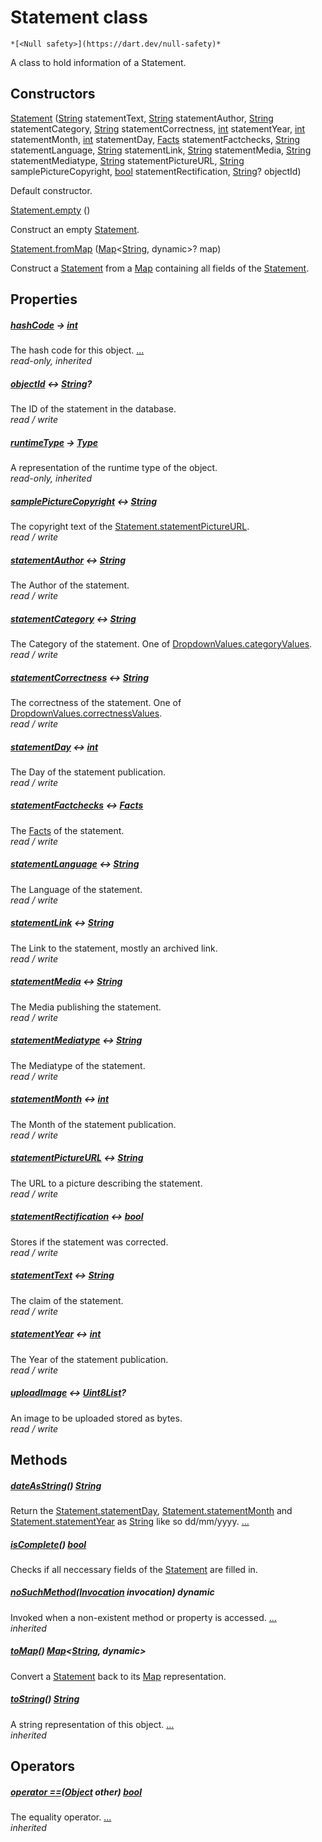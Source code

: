 


# Statement class






    *[<Null safety>](https://dart.dev/null-safety)*



<p>A class to hold information of a Statement.</p>



## Constructors

[Statement](../models_statement/Statement/Statement.md) ([String](https://api.flutter.dev/flutter/dart-core/String-class.html) statementText, [String](https://api.flutter.dev/flutter/dart-core/String-class.html) statementAuthor, [String](https://api.flutter.dev/flutter/dart-core/String-class.html) statementCategory, [String](https://api.flutter.dev/flutter/dart-core/String-class.html) statementCorrectness, [int](https://api.flutter.dev/flutter/dart-core/int-class.html) statementYear, [int](https://api.flutter.dev/flutter/dart-core/int-class.html) statementMonth, [int](https://api.flutter.dev/flutter/dart-core/int-class.html) statementDay, [Facts](../models_fact/Facts-class.md) statementFactchecks, [String](https://api.flutter.dev/flutter/dart-core/String-class.html) statementLanguage, [String](https://api.flutter.dev/flutter/dart-core/String-class.html) statementLink, [String](https://api.flutter.dev/flutter/dart-core/String-class.html) statementMedia, [String](https://api.flutter.dev/flutter/dart-core/String-class.html) statementMediatype, [String](https://api.flutter.dev/flutter/dart-core/String-class.html) statementPictureURL, [String](https://api.flutter.dev/flutter/dart-core/String-class.html) samplePictureCopyright, [bool](https://api.flutter.dev/flutter/dart-core/bool-class.html) statementRectification, [String](https://api.flutter.dev/flutter/dart-core/String-class.html)? objectId)

Default constructor.    

[Statement.empty](../models_statement/Statement/Statement.empty.md) ()

Construct an empty <a href="../models_statement/Statement-class.md">Statement</a>.    

[Statement.fromMap](../models_statement/Statement/Statement.fromMap.md) ([Map](https://api.flutter.dev/flutter/dart-core/Map-class.html)&lt;[String](https://api.flutter.dev/flutter/dart-core/String-class.html), dynamic>? map)

Construct a <a href="../models_statement/Statement-class.md">Statement</a> from a <a href="https://api.flutter.dev/flutter/dart-core/Map-class.html">Map</a> containing all fields of the
<a href="../models_statement/Statement-class.md">Statement</a>.    


## Properties

##### [hashCode](https://api.flutter.dev/flutter/dart-core/Object/hashCode.html) &#8594; [int](https://api.flutter.dev/flutter/dart-core/int-class.html)



The hash code for this object. [...](https://api.flutter.dev/flutter/dart-core/Object/hashCode.html)  
_read-only, inherited_



##### [objectId](../models_statement/Statement/objectId.md) &#8596; [String](https://api.flutter.dev/flutter/dart-core/String-class.html)?



The ID of the statement in the database.   
_read / write_



##### [runtimeType](https://api.flutter.dev/flutter/dart-core/Object/runtimeType.html) &#8594; [Type](https://api.flutter.dev/flutter/dart-core/Type-class.html)



A representation of the runtime type of the object.   
_read-only, inherited_



##### [samplePictureCopyright](../models_statement/Statement/samplePictureCopyright.md) &#8596; [String](https://api.flutter.dev/flutter/dart-core/String-class.html)



The copyright text of the <a href="../models_statement/Statement/statementPictureURL.md">Statement.statementPictureURL</a>.   
_read / write_



##### [statementAuthor](../models_statement/Statement/statementAuthor.md) &#8596; [String](https://api.flutter.dev/flutter/dart-core/String-class.html)



The Author of the statement.   
_read / write_



##### [statementCategory](../models_statement/Statement/statementCategory.md) &#8596; [String](https://api.flutter.dev/flutter/dart-core/String-class.html)



The Category of the statement. One of <a href="../constants_constants/DropdownValues/categoryValues.md">DropdownValues.categoryValues</a>.   
_read / write_



##### [statementCorrectness](../models_statement/Statement/statementCorrectness.md) &#8596; [String](https://api.flutter.dev/flutter/dart-core/String-class.html)



The correctness of the statement. One of <a href="../constants_constants/DropdownValues/correctnessValues.md">DropdownValues.correctnessValues</a>.   
_read / write_



##### [statementDay](../models_statement/Statement/statementDay.md) &#8596; [int](https://api.flutter.dev/flutter/dart-core/int-class.html)



The Day of the statement publication.   
_read / write_



##### [statementFactchecks](../models_statement/Statement/statementFactchecks.md) &#8596; [Facts](../models_fact/Facts-class.md)



The <a href="../models_fact/Facts-class.md">Facts</a> of the statement.   
_read / write_



##### [statementLanguage](../models_statement/Statement/statementLanguage.md) &#8596; [String](https://api.flutter.dev/flutter/dart-core/String-class.html)



The Language of the statement.   
_read / write_



##### [statementLink](../models_statement/Statement/statementLink.md) &#8596; [String](https://api.flutter.dev/flutter/dart-core/String-class.html)



The Link to the statement, mostly an archived link.   
_read / write_



##### [statementMedia](../models_statement/Statement/statementMedia.md) &#8596; [String](https://api.flutter.dev/flutter/dart-core/String-class.html)



The Media publishing the statement.   
_read / write_



##### [statementMediatype](../models_statement/Statement/statementMediatype.md) &#8596; [String](https://api.flutter.dev/flutter/dart-core/String-class.html)



The Mediatype of the statement.   
_read / write_



##### [statementMonth](../models_statement/Statement/statementMonth.md) &#8596; [int](https://api.flutter.dev/flutter/dart-core/int-class.html)



The Month of the statement publication.   
_read / write_



##### [statementPictureURL](../models_statement/Statement/statementPictureURL.md) &#8596; [String](https://api.flutter.dev/flutter/dart-core/String-class.html)



The URL to a picture describing the statement.   
_read / write_



##### [statementRectification](../models_statement/Statement/statementRectification.md) &#8596; [bool](https://api.flutter.dev/flutter/dart-core/bool-class.html)



Stores if the statement was corrected.   
_read / write_



##### [statementText](../models_statement/Statement/statementText.md) &#8596; [String](https://api.flutter.dev/flutter/dart-core/String-class.html)



The claim of the statement.   
_read / write_



##### [statementYear](../models_statement/Statement/statementYear.md) &#8596; [int](https://api.flutter.dev/flutter/dart-core/int-class.html)



The Year of the statement publication.   
_read / write_



##### [uploadImage](../models_statement/Statement/uploadImage.md) &#8596; [Uint8List](https://api.flutter.dev/flutter/dart-typed_data/Uint8List-class.html)?



An image to be uploaded stored as bytes.   
_read / write_




## Methods

##### [dateAsString](../models_statement/Statement/dateAsString.md)() [String](https://api.flutter.dev/flutter/dart-core/String-class.html)



Return the <a href="../models_statement/Statement/statementDay.md">Statement.statementDay</a>, <a href="../models_statement/Statement/statementMonth.md">Statement.statementMonth</a> and
<a href="../models_statement/Statement/statementYear.md">Statement.statementYear</a> as <a href="https://api.flutter.dev/flutter/dart-core/String-class.html">String</a> like so dd/mm/yyyy. [...](../models_statement/Statement/dateAsString.md)  




##### [isComplete](../models_statement/Statement/isComplete.md)() [bool](https://api.flutter.dev/flutter/dart-core/bool-class.html)



Checks if all neccessary fields of the <a href="../models_statement/Statement-class.md">Statement</a> are filled in.   




##### [noSuchMethod](https://api.flutter.dev/flutter/dart-core/Object/noSuchMethod.html)([Invocation](https://api.flutter.dev/flutter/dart-core/Invocation-class.html) invocation) dynamic



Invoked when a non-existent method or property is accessed. [...](https://api.flutter.dev/flutter/dart-core/Object/noSuchMethod.html)  
_inherited_



##### [toMap](../models_statement/Statement/toMap.md)() [Map](https://api.flutter.dev/flutter/dart-core/Map-class.html)&lt;[String](https://api.flutter.dev/flutter/dart-core/String-class.html), dynamic>



Convert a <a href="../models_statement/Statement-class.md">Statement</a> back to its <a href="https://api.flutter.dev/flutter/dart-core/Map-class.html">Map</a> representation.   




##### [toString](https://api.flutter.dev/flutter/dart-core/Object/toString.html)() [String](https://api.flutter.dev/flutter/dart-core/String-class.html)



A string representation of this object. [...](https://api.flutter.dev/flutter/dart-core/Object/toString.html)  
_inherited_




## Operators

##### [operator ==](https://api.flutter.dev/flutter/dart-core/Object/operator_equals.html)([Object](https://api.flutter.dev/flutter/dart-core/Object-class.html) other) [bool](https://api.flutter.dev/flutter/dart-core/bool-class.html)



The equality operator. [...](https://api.flutter.dev/flutter/dart-core/Object/operator_equals.html)  
_inherited_











